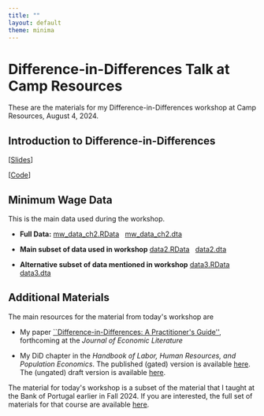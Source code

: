 ```yaml
---
title: ""
layout: default
theme: minima
---
```


# Difference-in-Differences Talk at Camp Resources

These are the materials for my Difference-in-Differences workshop at Camp Resources, August 4, 2024.

## Introduction to Difference-in-Differences

[[Slides](01_DID-Introduction.html)]

[[Code](01_DID-Introduction.R)]


## Minimum Wage Data

This is the main data used during the workshop.

* **Full Data:** [mw_data_ch2.RData](mw_data_ch2.RData) &nbsp; [mw_data_ch2.dta](mw_data_ch2.dta)

* **Main subset of data used in workshop** [data2.RData](data2.RData) &nbsp; [data2.dta](data2.dta)

* **Alternative subset of data mentioned in workshop** [data3.RData](data3.RData) &nbsp; [data3.dta](data3.dta)


## Additional Materials

The main resources for the material from today's workshop are

* My paper [``Difference-in-Differences: A Practitioner's Guide''](https://arxiv.org/pdf/2503.13323), forthcoming at the *Journal of Economic Literature*

* My DiD chapter in the *Handbook of Labor, Human Resources, and Population Economics*.  The published (gated) version is available [here](https://link.springer.com/referenceworkentry/10.1007/978-3-319-57365-6_352-1).   The (ungated) draft version is available [here](https://bcallaway11.github.io/files/Callaway-Chapter-2022/main.pdf).

The material for today's workshop is a subset of the material that I taught at the Bank of Portugal earlier in Fall 2024.  If you are interested, the full set of materials for that course are available [here](https://github.com/bcallaway11/bank-of-portugal).
